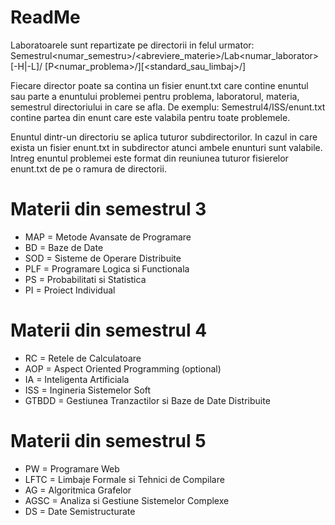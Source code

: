 ReadMe
======
Laboratoarele sunt repartizate pe directorii in felul urmator:
Semestrul<numar_semestru>/<abreviere_materie>/Lab<numar_laborator>[-H|-L]/
[P<numar_problema>/][<standard_sau_limbaj>/]<fisiere>

Fiecare director poate sa contina un fisier enunt.txt care contine enuntul
sau parte a enuntului problemei pentru problema, laboratorul, materia, semestrul
directoriului in care se afla. De exemplu: Semestrul4/ISS/enunt.txt contine
partea din enunt care este valabila pentru toate problemele.

Enuntul dintr-un directoriu se aplica tuturor subdirectorilor. In cazul in
care exista un fisier enunt.txt in subdirector atunci ambele enunturi sunt
valabile. Intreg enuntul problemei este format din reuniunea tuturor fisierelor
enunt.txt de pe o ramura de directorii.

Materii din semestrul 3
=======================
* MAP = Metode Avansate de Programare
* BD  = Baze de Date
* SOD = Sisteme de Operare Distribuite
* PLF = Programare Logica si Functionala
* PS  = Probabilitati si Statistica
* PI  = Proiect Individual

Materii din semestrul 4
=======================
* RC    = Retele de Calculatoare
* AOP   = Aspect Oriented Programming (optional)
* IA    = Inteligenta Artificiala
* ISS   = Ingineria Sistemelor Soft
* GTBDD = Gestiunea Tranzactilor si Baze de Date Distribuite

Materii din semestrul 5
=======================
* PW   = Programare Web
* LFTC = Limbaje Formale si Tehnici de Compilare
* AG   = Algoritmica Grafelor
* AGSC = Analiza si Gestiune Sistemelor Complexe
* DS   = Date Semistructurate
